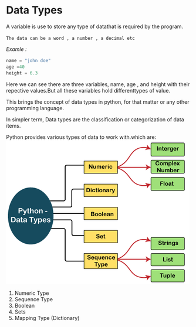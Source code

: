 # Data Types

A variable is use to store any type of datathat is required by the program.

`The data can be a word , a number , a decimal etc`

*Examle :*
```python
name = "john doe"
age =40
height = 6.3
```
Here we can see there are three variables, name, age , and height with their repective
values.But all these variables hold differenttypes of value.

This brings the concept of data types in python, for that matter or any other programming language.

In simpler term, Data types are the classification or categorization of data items.

Python provides various types of data to work with.which are:
![python-data-types](python-data-types.png)

1. Numeric Type
2. Sequence Type
3. Boolean
4. Sets
5. Mapping Type (Dictionary)





